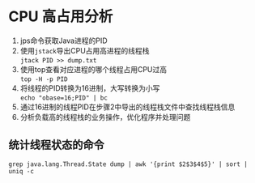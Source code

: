 # CPU 高占用分析
1. jps命令获取Java进程的PID
2. 使用`jstack`导出CPU占用高进程的线程栈  
`jtack PID >> dump.txt`
3. 使用top查看对应进程的哪个线程占用CPU过高  
`top -H -p PID`
4. 将线程的PID转换为16进制，大写转换为小写   
`echo "obase=16;PID" | bc`
5. 通过16进制的线程PID在步骤2中导出的线程栈文件中查找线程栈信息
6. 分析负载高的线程栈的业务操作，优化程序并处理问题  


## 统计线程状态的命令
`grep java.lang.Thread.State dump | awk '{print $2$3$4$5}' | sort | uniq -c`